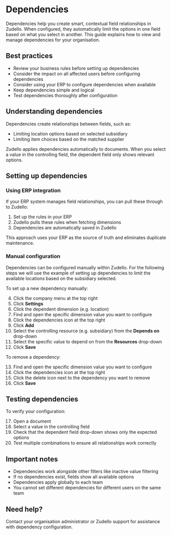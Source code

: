 # Dependencies

Dependencies help you create smart, contextual field relationships in Zudello. When configured, they automatically limit the options in one field based on what you select in another. This guide explains how to view and manage dependencies for your organisation.

## Best practices

- Review your business rules before setting up dependencies
- Consider the impact on all affected users before configuring dependencies
- Consider using your ERP to configure dependencies when available
- Keep dependencies simple and logical
- Test dependencies thoroughly after configuration

## Understanding dependencies

Dependencies create relationships between fields, such as:

- Limiting location options based on selected subsidiary
- Limiting item choices based on the matched supplier

Zudello applies dependencies automatically to documents. When you select a value in the controlling field, the dependent field only shows relevant options.

## Setting up dependencies

### Using ERP integration

If your ERP system manages field relationships, you can pull these through to Zudello:

1. Set up the rules in your ERP
2. Zudello pulls these rules when fetching dimensions
3. Dependencies are automatically saved in Zudello

This approach uses your ERP as the source of truth and eliminates duplicate maintenance.

### Manual configuration

Dependencies can be configured manually within Zudello. For the following steps we will use the example of setting up dependencies to limit the available locations based on the subsidiary selected. 

To set up a new dependency manually:

4. Click the company menu at the top right
5. Click **Settings**
6. Click the dependent dimension (e.g. location)
7. Find and open the specific dimension value you want to configure
8. Click the dependencies icon at the top right
9. Click **Add** 
10. Select the controlling resource (e.g. subsidiary) from the **Depends on** drop-down
11. Select the specific value to depend on from the **Resources** drop-down
12. Click **Save**

To remove a dependency:

13. Find and open the specific dimension value you want to configure
14. Click the dependencies icon at the top right
15. Click the delete icon next to the dependency you want to remove
16. Click **Save**

## Testing dependencies

To verify your configuration:

17. Open a document
18. Select a value in the controlling field
19. Check that the dependent field  drop-down shows only the expected options
20. Test multiple combinations to ensure all relationships work correctly

## Important notes

- Dependencies work alongside other filters like inactive value filtering
- If no dependencies exist, fields show all available options
- Dependencies apply globally to each team
- You cannot set different dependencies for different users on the same team

## Need help?

Contact your organisation administrator or Zudello support for assistance with dependency configuration.